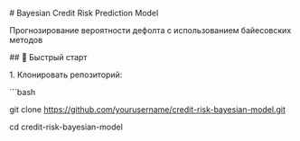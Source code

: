 \# Bayesian Credit Risk Prediction Model

Прогнозирование вероятности дефолта с использованием байесовских методов

\## 🚀 Быстрый старт

1\. Клонировать репозиторий:

\`\`\`bash

git clone https://github.com/yourusername/credit-risk-bayesian-model.git

cd credit-risk-bayesian-model
